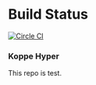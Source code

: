# Build Status

[![Circle CI](https://circleci.com/gh/koppehyper/master/tree/test_branche.svg?style=badge)](https://circleci.com/gh/koppehyper/master/tree/test_branche)

### Koppe Hyper
This repo is test.

